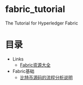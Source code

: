 
# fabric_tutorial
The Tutorial for Hyperledger Fabric


# 目录

- Links
  - [Fabric资源大全](misc/resources.md)
- Fabric基础
  - [比特币源码的流程分析说明](bitcoin/比特币源码的流程分析说明.txt)

